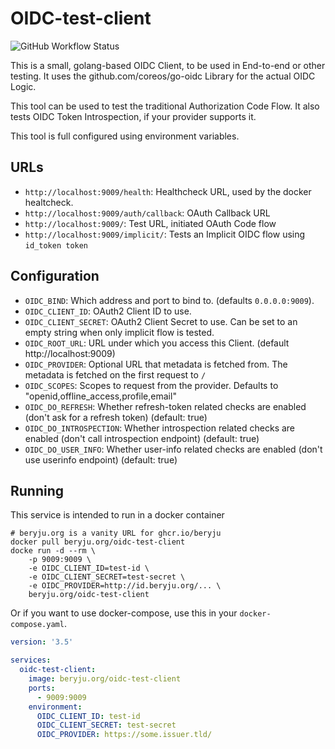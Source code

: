 # OIDC-test-client

![GitHub Workflow Status](https://img.shields.io/github/workflow/status/beryju/oidc-test-client/ci-build?style=for-the-badge)

This is a small, golang-based OIDC Client, to be used in End-to-end or other testing. It uses the github.com/coreos/go-oidc Library for the actual OIDC Logic.

This tool can be used to test the traditional Authorization Code Flow. It also tests OIDC Token Introspection, if your provider supports it.

This tool is full configured using environment variables.

## URLs

- `http://localhost:9009/health`: Healthcheck URL, used by the docker healtcheck.
- `http://localhost:9009/auth/callback`: OAuth Callback URL
- `http://localhost:9009/`: Test URL, initiated OAuth Code flow
- `http://localhost:9009/implicit/`: Tests an Implicit OIDC flow using `id_token token`

## Configuration

- `OIDC_BIND`: Which address and port to bind to. (defaults `0.0.0.0:9009`).
- `OIDC_CLIENT_ID`: OAuth2 Client ID to use.
- `OIDC_CLIENT_SECRET`: OAuth2 Client Secret to use. Can be set to an empty string when only implicit flow is tested.
- `OIDC_ROOT_URL`: URL under which you access this Client. (default http://localhost:9009)
- `OIDC_PROVIDER`: Optional URL that metadata is fetched from. The metadata is fetched on the first request to `/`
- `OIDC_SCOPES`: Scopes to request from the provider. Defaults to "openid,offline_access,profile,email"
- `OIDC_DO_REFRESH`: Whether refresh-token related checks are enabled (don't ask for a refresh token) (default: true)
- `OIDC_DO_INTROSPECTION`: Whether introspection related checks are enabled (don't call introspection endpoint) (default: true)
- `OIDC_DO_USER_INFO`: Whether user-info related checks are enabled (don't use userinfo endpoint) (default: true)

## Running

This service is intended to run in a docker container

```
# beryju.org is a vanity URL for ghcr.io/beryju
docker pull beryju.org/oidc-test-client
docke run -d --rm \
    -p 9009:9009 \
    -e OIDC_CLIENT_ID=test-id \
    -e OIDC_CLIENT_SECRET=test-secret \
    -e OIDC_PROVIDER=http://id.beryju.org/... \
    beryju.org/oidc-test-client
```

Or if you want to use docker-compose, use this in your `docker-compose.yaml`.

```yaml
version: '3.5'

services:
  oidc-test-client:
    image: beryju.org/oidc-test-client
    ports:
      - 9009:9009
    environment:
      OIDC_CLIENT_ID: test-id
      OIDC_CLIENT_SECRET: test-secret
      OIDC_PROVIDER: https://some.issuer.tld/
```
